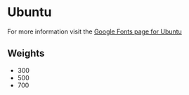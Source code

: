 # Ubuntu

For more information visit the [Google Fonts page for Ubuntu](https://fonts.google.com/specimen/Ubuntu)

## Weights

- 300
- 500
- 700
